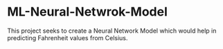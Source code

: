 # ML-Neural-Netwrok-Model
 This project seeks to create a Neural Network Model which would help in predicting Fahrenheit values from Celsius.
